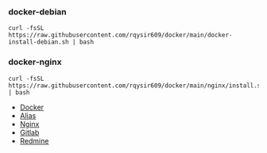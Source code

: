 ### docker-debian
```
curl -fsSL https://raw.githubusercontent.com/rqysir609/docker/main/docker-install-debian.sh | bash
```

### docker-nginx
```
curl -fsSL https://raw.githubusercontent.com/rqysir609/docker/main/nginx/install.sh | bash
```

* [Docker](https://github.com/rqysir609/docker-compose/wiki/Docker)  
* [Alias](https://github.com/rqysir609/docker-compose/wiki/Alias)  
* [Nginx](https://github.com/rqysir609/docker-compose/wiki/Nginx)  
* [Gitlab](https://github.com/rqysir609/docker-compose/wiki/Gitlab)  
* [Redmine](https://github.com/rqysir609/docker-compose/wiki/Redmine)
